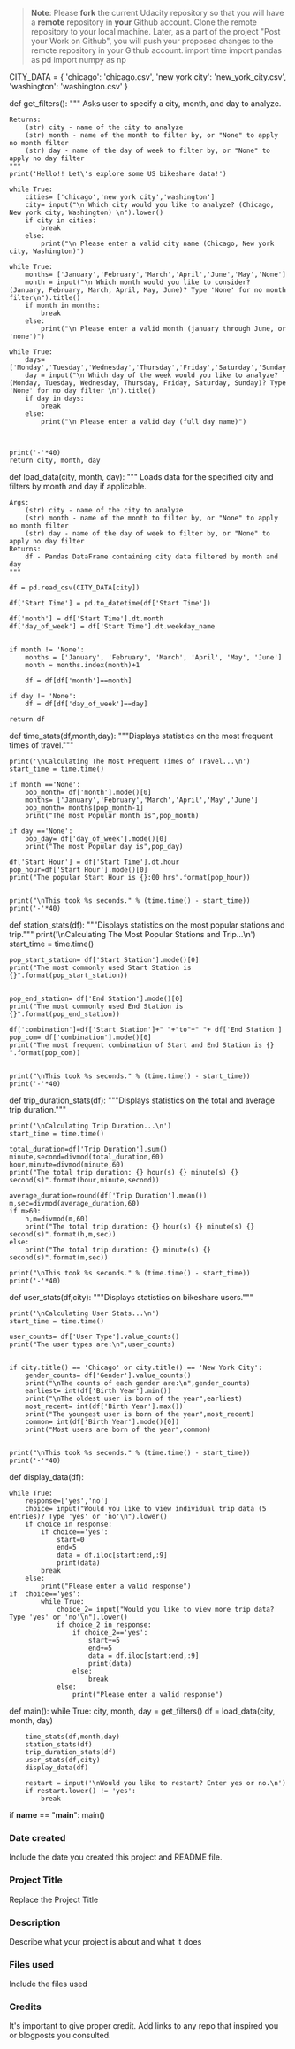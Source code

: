 >**Note**: Please **fork** the current Udacity repository so that you will have a **remote** repository in **your** Github account. Clone the remote repository to your local machine. Later, as a part of the project "Post your Work on Github", you will push your proposed changes to the remote repository in your Github account.
import time
import pandas as pd
import numpy as np

CITY_DATA = { 'chicago': 'chicago.csv',
              'new york city': 'new_york_city.csv',
              'washington': 'washington.csv' }

def get_filters():
    """
    Asks user to specify a city, month, and day to analyze.

    Returns:
        (str) city - name of the city to analyze
        (str) month - name of the month to filter by, or "None" to apply no month filter
        (str) day - name of the day of week to filter by, or "None" to apply no day filter
    """
    print('Hello!! Let\'s explore some US bikeshare data!')
   
    while True:
        cities= ['chicago','new york city','washington']
        city= input("\n Which city would you like to analyze? (Chicago, New york city, Washington) \n").lower()
        if city in cities:
            break
        else:
            print("\n Please enter a valid city name (Chicago, New york city, Washington)")    
   
    while True:
        months= ['January','February','March','April','June','May','None']
        month = input("\n Which month would you like to consider? (January, February, March, April, May, June)? Type 'None' for no month filter\n").title()
        if month in months:
            break
        else:
            print("\n Please enter a valid month (january through June, or 'none')")    

    while True:
        days= ['Monday','Tuesday','Wednesday','Thursday','Friday','Saturday','Sunday','None']
        day = input("\n Which day of the week would you like to analyze? (Monday, Tuesday, Wednesday, Thursday, Friday, Saturday, Sunday)? Type 'None' for no day filter \n").title()         
        if day in days:
            break
        else:
            print("\n Please enter a valid day (full day name)")    
    


    print('-'*40)
    return city, month, day


def load_data(city, month, day):
    """
    Loads data for the specified city and filters by month and day if applicable.

    Args:
        (str) city - name of the city to analyze
        (str) month - name of the month to filter by, or "None" to apply no month filter
        (str) day - name of the day of week to filter by, or "None" to apply no day filter
    Returns:
        df - Pandas DataFrame containing city data filtered by month and day
    """

    df = pd.read_csv(CITY_DATA[city])
    
    df['Start Time'] = pd.to_datetime(df['Start Time'])

    df['month'] = df['Start Time'].dt.month
    df['day_of_week'] = df['Start Time'].dt.weekday_name


    if month != 'None':
        months = ['January', 'February', 'March', 'April', 'May', 'June']
        month = months.index(month)+1

        df = df[df['month']==month] 

    if day != 'None':
        df = df[df['day_of_week']==day]

    return df


def time_stats(df,month,day):
    """Displays statistics on the most frequent times of travel."""

    print('\nCalculating The Most Frequent Times of Travel...\n')
    start_time = time.time()

    if month =='None':
        pop_month= df['month'].mode()[0]
        months= ['January','February','March','April','May','June']
        pop_month= months[pop_month-1]
        print("The most Popular month is",pop_month)

    if day =='None':
        pop_day= df['day_of_week'].mode()[0]
        print("The most Popular day is",pop_day)

    df['Start Hour'] = df['Start Time'].dt.hour
    pop_hour=df['Start Hour'].mode()[0]
    print("The popular Start Hour is {}:00 hrs".format(pop_hour))


    print("\nThis took %s seconds." % (time.time() - start_time))
    print('-'*40)


def station_stats(df):
    """Displays statistics on the most popular stations and trip."""
    print('\nCalculating The Most Popular Stations and Trip...\n')
    start_time = time.time()

    pop_start_station= df['Start Station'].mode()[0]
    print("The most commonly used Start Station is {}".format(pop_start_station))


    pop_end_station= df['End Station'].mode()[0]
    print("The most commonly used End Station is {}".format(pop_end_station))

    df['combination']=df['Start Station']+" "+"to"+" "+ df['End Station']
    pop_com= df['combination'].mode()[0]
    print("The most frequent combination of Start and End Station is {} ".format(pop_com))


    print("\nThis took %s seconds." % (time.time() - start_time))
    print('-'*40)


def trip_duration_stats(df):
    """Displays statistics on the total and average trip duration."""

    print('\nCalculating Trip Duration...\n')
    start_time = time.time()

    total_duration=df['Trip Duration'].sum()
    minute,second=divmod(total_duration,60)
    hour,minute=divmod(minute,60)
    print("The total trip duration: {} hour(s) {} minute(s) {} second(s)".format(hour,minute,second))
    
    average_duration=round(df['Trip Duration'].mean())
    m,sec=divmod(average_duration,60)
    if m>60:
        h,m=divmod(m,60)
        print("The total trip duration: {} hour(s) {} minute(s) {} second(s)".format(h,m,sec))
    else:
        print("The total trip duration: {} minute(s) {} second(s)".format(m,sec))

    print("\nThis took %s seconds." % (time.time() - start_time))
    print('-'*40)


def user_stats(df,city):
    """Displays statistics on bikeshare users."""

    print('\nCalculating User Stats...\n')
    start_time = time.time()

    user_counts= df['User Type'].value_counts()
    print("The user types are:\n",user_counts)


    if city.title() == 'Chicago' or city.title() == 'New York City':
        gender_counts= df['Gender'].value_counts()
        print("\nThe counts of each gender are:\n",gender_counts)
        earliest= int(df['Birth Year'].min())
        print("\nThe oldest user is born of the year",earliest)
        most_recent= int(df['Birth Year'].max())
        print("The youngest user is born of the year",most_recent)
        common= int(df['Birth Year'].mode()[0])
        print("Most users are born of the year",common)


    print("\nThis took %s seconds." % (time.time() - start_time))
    print('-'*40)

def display_data(df):

    while True:
        response=['yes','no']
        choice= input("Would you like to view individual trip data (5 entries)? Type 'yes' or 'no'\n").lower()
        if choice in response:
            if choice=='yes':
                start=0
                end=5
                data = df.iloc[start:end,:9]
                print(data)
            break     
        else:
            print("Please enter a valid response")
    if  choice=='yes':       
            while True:
                choice_2= input("Would you like to view more trip data? Type 'yes' or 'no'\n").lower()
                if choice_2 in response:
                    if choice_2=='yes':
                        start+=5
                        end+=5
                        data = df.iloc[start:end,:9]
                        print(data)
                    else:    
                        break  
                else:
                    print("Please enter a valid response")              


def main():
    while True:
        city, month, day = get_filters()
        df = load_data(city, month, day)
        
        time_stats(df,month,day)
        station_stats(df)
        trip_duration_stats(df)
        user_stats(df,city)
        display_data(df)

        restart = input('\nWould you like to restart? Enter yes or no.\n')
        if restart.lower() != 'yes':
            break


if __name__ == "__main__":
	main()

### Date created
Include the date you created this project and README file.

### Project Title
Replace the Project Title

### Description
Describe what your project is about and what it does

### Files used
Include the files used

### Credits
It's important to give proper credit. Add links to any repo that inspired you or blogposts you consulted.

